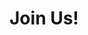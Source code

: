 <!-- TITLE: Community Member Page -->
<!-- SUBTITLE: A quick summary of Community Member Page -->

# Join Us!

